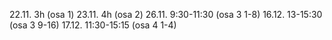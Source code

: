 22.11. 3h (osa 1)
23.11. 4h (osa 2)
26.11. 9:30-11:30 (osa 3 1-8)
16.12. 13-15:30 (osa 3 9-16)
17.12. 11:30-15:15 (osa 4 1-4)